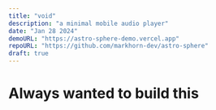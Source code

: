 ```yaml
---
title: "void"
description: "a minimal mobile audio player"
date: "Jan 28 2024"
demoURL: "https://astro-sphere-demo.vercel.app"
repoURL: "https://github.com/markhorn-dev/astro-sphere"
draft: true
---
```


# Always wanted to build this
